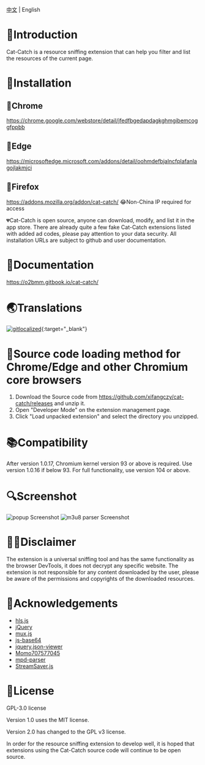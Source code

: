 [中文](README.md) | English

# 📑Introduction
Cat-Catch is a resource sniffing extension that can help you filter and list the resources of the current page.

# 📖Installation
## 🐴Chrome
https://chrome.google.com/webstore/detail/jfedfbgedapdagkghmgibemcoggfppbb
## 🦄Edge
https://microsoftedge.microsoft.com/addons/detail/oohmdefbjalncfplafanlagojlakmjci
## 🦊Firefox
https://addons.mozilla.org/addon/cat-catch/ 😂Non-China IP required for access

💔Cat-Catch is open source, anyone can download, modify, and list it in the app store. There are already quite a few fake Cat-Catch extensions listed with added ad codes, please pay attention to your data security. All installation URLs are subject to github and user documentation.

# 📒Documentation
https://o2bmm.gitbook.io/cat-catch/

# 🌏Translations
[![gitlocalized ](https://gitlocalize.com/repo/9392/whole_project/badge.svg)](https://gitlocalize.com/repo/9392?utm_source=badge){:target="_blank"}

# 📘Source code loading method for Chrome/Edge and other Chromium core browsers
1. Download the Source code from https://github.com/xifangczy/cat-catch/releases and unzip it.
2. Open "Developer Mode" on the extension management page.
3. Click "Load unpacked extension" and select the directory you unzipped.

# 📚Compatibility
After version 1.0.17, Chromium kernel version 93 or above is required.
Use version 1.0.16 if below 93.
For full functionality, use version 104 or above.

# 🔍Screenshot
![popup Screenshot](https://raw.githubusercontent.com/xifangczy/cat-catch/master/README/popup.png)
![m3u8 parser Screenshot](https://raw.githubusercontent.com/xifangczy/cat-catch/master/README/m3u8.png)

# 🤚🏻Disclaimer
The extension is a universal sniffing tool and has the same functionality as the browser DevTools, it does not decrypt any specific website. The extension is not responsible for any content downloaded by the user, please be aware of the permissions and copyrights of the downloaded resources.

# 💖Acknowledgements
- [hls.js](https://github.com/video-dev/hls.js)
- [jQuery](https://github.com/jquery/jquery)
- [mux.js](https://github.com/videojs/mux.js)
- [js-base64](https://github.com/dankogai/js-base64)
- [jquery.json-viewer](https://github.com/abodelot/jquery.json-viewer)
- [Momo707577045](https://github.com/Momo707577045)
- [mpd-parser](https://github.com/videojs/mpd-parser)
- [StreamSaver.js](https://github.com/jimmywarting/StreamSaver.js)

# 📜License
GPL-3.0 license

Version 1.0 uses the MIT license.

Version 2.0 has changed to the GPL v3 license.

In order for the resource sniffing extension to develop well, it is hoped that extensions using the Cat-Catch source code will continue to be open source.
